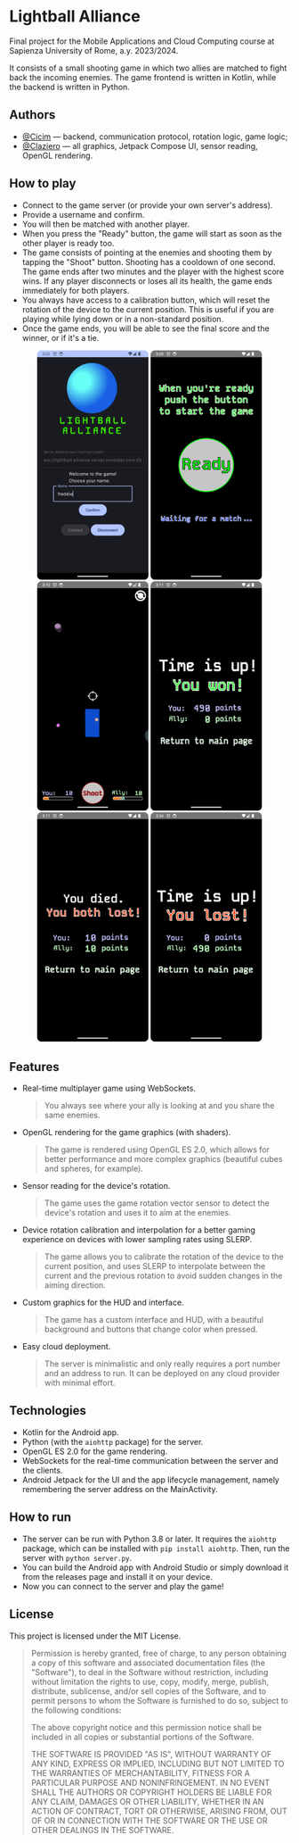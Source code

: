 # Lightball Alliance
Final project for the Mobile Applications and Cloud Computing course at Sapienza University of Rome, a.y. 2023/2024.

It consists of a small shooting game in which two allies are matched to fight back the incoming enemies. The game frontend is written in Kotlin, while the backend is written in Python.

## Authors
- [@Cicim](https://github.com/Cicim) &mdash; backend, communication protocol, rotation logic, game logic;
- [@Claziero](https://github.com/Claziero) &mdash; all graphics, Jetpack Compose UI, sensor reading, OpenGL rendering.

## How to play
- Connect to the game server (or provide your own server's address).
- Provide a username and confirm.
- You will then be matched with another player.
- When you press the "Ready" button, the game will start as soon as the other player is ready too.
- The game consists of pointing at the enemies and shooting them by tapping the "Shoot" button. Shooting has a cooldown of one second. The game ends after two minutes and the player with the highest score wins. If any player disconnects or loses all its health, the game ends immediately for both players.
- You always have access to a calibration button, which will reset the rotation of the device to the current position. This is useful if you are playing while lying down or in a non-standard position.
- Once the game ends, you will be able to see the final score and the winner, or if it's a tie.

<p align="center">
  <img src="screenshots/game_start.png" width="200" title="Game start">
  <img src="screenshots/ready.png" width="200" title="Ready screen">
  <img src="screenshots/game.png" width="200" title="Gameplay">
  <img src="screenshots/game_won.png" width="200" title="You won">
  <img src="screenshots/game_over.png" width="200" title="You died">
  <img src="screenshots/game_lost.png" width="200" title="You lost">
</p>

## Features
- Real-time multiplayer game using WebSockets.
    > You always see where your ally is looking at and you share the same enemies.

- OpenGL rendering for the game graphics (with shaders).
    > The game is rendered using OpenGL ES 2.0, which allows for better performance and more complex graphics (beautiful cubes and spheres, for example).

- Sensor reading for the device's rotation.
    > The game uses the game rotation vector sensor to detect the device's rotation and uses it to aim at the enemies.

- Device rotation calibration and interpolation for a better gaming experience on devices with lower sampling rates using SLERP.
    > The game allows you to calibrate the rotation of the device to the current position, and uses SLERP to interpolate between the current and the previous rotation to avoid sudden changes in the aiming direction.

- Custom graphics for the HUD and interface.
    > The game has a custom interface and HUD, with a beautiful background and buttons that change color when pressed.

- Easy cloud deployment.
    > The server is minimalistic and only really requires a port number and an address to run. It can be deployed on any cloud provider with minimal effort.

## Technologies
- Kotlin for the Android app.
- Python (with the `aiohttp` package) for the server.
- OpenGL ES 2.0 for the game rendering.
- WebSockets for the real-time communication between the server and the clients.
- Android Jetpack for the UI and the app lifecycle management, namely remembering the server address on the MainActivity.

## How to run
- The server can be run with Python 3.8 or later. It requires the `aiohttp` package, which can be installed with `pip install aiohttp`. Then, run the server with `python server.py`.
- You can build the Android app with Android Studio or simply download it from the releases page and install it on your device.
- Now you can connect to the server and play the game!

## License
This project is licensed under the MIT License.

> Permission is hereby granted, free of charge, to any person obtaining a copy of this software and associated documentation files (the "Software"), to deal in the Software without restriction, including without limitation the rights to use, copy, modify, merge, publish, distribute, sublicense, and/or sell copies of the Software, and to permit persons to whom the Software is furnished to do so, subject to the following conditions:
> 
> The above copyright notice and this permission notice shall be included in all copies or substantial portions of the Software.
> 
> THE SOFTWARE IS PROVIDED "AS IS", WITHOUT WARRANTY OF ANY KIND, EXPRESS OR IMPLIED, INCLUDING BUT NOT LIMITED TO THE WARRANTIES OF MERCHANTABILITY, FITNESS FOR A PARTICULAR PURPOSE AND NONINFRINGEMENT. IN NO EVENT SHALL THE AUTHORS OR COPYRIGHT HOLDERS BE LIABLE FOR ANY CLAIM, DAMAGES OR OTHER LIABILITY, WHETHER IN AN ACTION OF CONTRACT, TORT OR OTHERWISE, ARISING FROM, OUT OF OR IN CONNECTION WITH THE SOFTWARE OR THE USE OR OTHER DEALINGS IN THE SOFTWARE.
